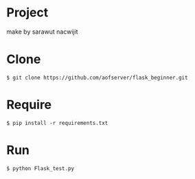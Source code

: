 # Project
make by sarawut nacwijit

# Clone
```
$ git clone https://github.com/aofserver/flask_beginner.git
```

# Require
```
$ pip install -r requirements.txt
```

# Run
```
$ python Flask_test.py
```
